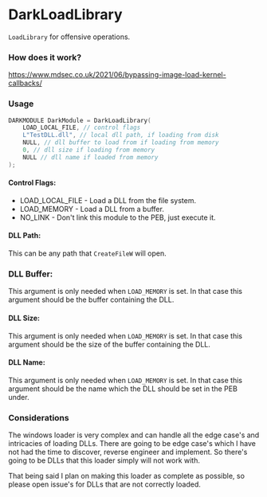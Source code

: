# DarkLoadLibrary

`LoadLibrary` for offensive operations.

### How does it work?

https://www.mdsec.co.uk/2021/06/bypassing-image-load-kernel-callbacks/

### Usage

```C
DARKMODULE DarkModule = DarkLoadLibrary(
    LOAD_LOCAL_FILE, // control flags
    L"TestDLL.dll", // local dll path, if loading from disk
    NULL, // dll buffer to load from if loading from memory
    0, // dll size if loading from memory
    NULL // dll name if loaded from memory
);
```

#### Control Flags:
-   LOAD_LOCAL_FILE - Load a DLL from the file system.
-   LOAD_MEMORY - Load a DLL from a buffer.
-   NO_LINK  - Don't link this module to the PEB, just execute it.

#### DLL Path:

This can be any path that `CreateFileW` will open.

### DLL Buffer:

This argument is only needed when `LOAD_MEMORY` is set. In that case this argument should be the buffer containing the DLL.

#### DLL Size:

This argument is only needed when `LOAD_MEMORY` is set. In that case this argument should be the size of the buffer containing the DLL.

#### DLL Name:

This argument is only needed when `LOAD_MEMORY` is set. In that case this argument should be the name which the DLL should be set in the PEB under.

### Considerations

The windows loader is very complex and can handle all the edge case's and intricacies of loading DLLs. There are going to be edge case's which I have not had the time to discover, reverse engineer and implement. So there's going to be DLLs that this loader simply will not work with.

That being said I plan on making this loader as complete as possible, so please open issue's for DLLs that are not correctly loaded.
